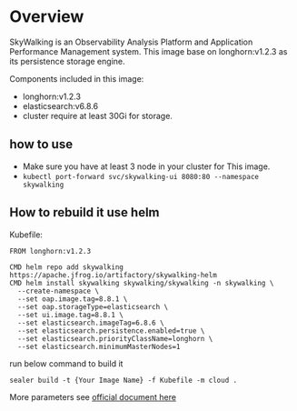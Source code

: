 # Overview

SkyWalking is an Observability Analysis Platform and Application Performance Management system.
This image base on longhorn:v1.2.3  as its persistence storage engine.

Components included in this image:

* longhorn:v1.2.3
* elasticsearch:v6.8.6
* cluster require at least 30Gi for storage.

## how to use

* Make sure you have at least 3 node in your cluster for This image.
* ```kubectl port-forward svc/skywalking-ui 8080:80 --namespace skywalking ```

## How to rebuild it use helm
Kubefile:

```shell
FROM longhorn:v1.2.3

CMD helm repo add skywalking https://apache.jfrog.io/artifactory/skywalking-helm
CMD helm install skywalking skywalking/skywalking -n skywalking \
  --create-namespace \
  --set oap.image.tag=8.8.1 \
  --set oap.storageType=elasticsearch \
  --set ui.image.tag=8.8.1 \
  --set elasticsearch.imageTag=6.8.6 \
  --set elasticsearch.persistence.enabled=true \
  --set elasticsearch.priorityClassName=longhorn \
  --set elasticsearch.minimumMasterNodes=1
```

run below command to build it

```sealer build -t {Your Image Name} -f Kubefile -m cloud .```

More parameters see [official document here](https://github.com/apache/skywalking-kubernetes/tree/master/chart/skywalking)

